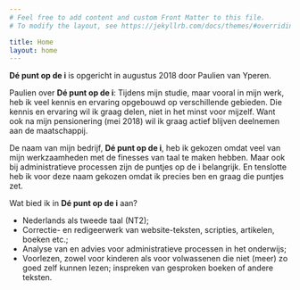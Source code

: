 ```yaml
---
# Feel free to add content and custom Front Matter to this file.
# To modify the layout, see https://jekyllrb.com/docs/themes/#overriding-theme-defaults

title: Home
layout: home
---
```


__Dé punt op de i__ is opgericht in augustus 2018 door Paulien van Yperen. 

Paulien over __Dé punt op de i__:
Tijdens mijn studie, maar vooral in mijn werk, heb ik veel kennis en ervaring opgebouwd op verschillende gebieden. Die kennis en ervaring wil ik graag delen, niet in het minst voor mijzelf. Want ook na mijn pensionering (mei 2018) wil ik graag actief blijven deelnemen aan de maatschappij.  

De naam van mijn bedrijf, __Dé punt op de i__, heb ik gekozen omdat veel van mijn werkzaamheden met de finesses van taal te maken hebben. Maar ook bij administratieve processen zijn de puntjes op de i belangrijk. En tenslotte heb ik voor deze naam gekozen omdat ik precies ben en graag die puntjes zet.

Wat bied ik in __Dé punt op de i__ aan?
* Nederlands als tweede taal (NT2);
* Correctie- en redigeerwerk van website-teksten, scripties, artikelen, boeken etc.;
* Analyse van en advies voor administratieve processen in het onderwijs;
* Voorlezen, zowel voor kinderen als voor volwassenen die niet (meer) zo goed zelf kunnen lezen; inspreken van gesproken boeken of andere teksten.

